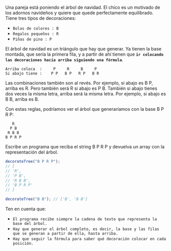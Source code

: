 Una pareja está poniendo el árbol de navidad. El chico es un motivado de los adornos navideños y quiere que quede perfectamente equilibrado. Tiene tres tipos de decoraciones:

- `Bolas de colores : B`
- `Regalos pequeños : R`
- `Piñas de pino : P`

El árbol de navidad es un triángulo que hay que generar. Ya tienen la base montada, que sería la primera fila, y a partir de ahí tienen que **`ir colocando las decoraciones hacía arriba siguiendo una fórmula`**.

```
Arriba coloca  :     P     R     B     P
Si abajo tiene :    P P   B P   R P   B R
```

Las combinaciones también son al revés. Por ejemplo, si abajo es B P, arriba es R. Pero también será R si abajo es P B. También si abajo tienes dos veces la misma letra, arriba será la misma letra. Por ejemplo, si abajo es B B, arriba es B.

Con estas reglas, podríamos ver el árbol que generaríamos con la base B P R P:

```
   R
  P B
 R B B
B P R P
```

Escribe un programa que reciba el string B P R P y devuelva un array con la representación del árbol.

```js
decorateTree("B P R P");
// [
// 'R',
// 'P B',
// 'R B B',
// 'B P R P'
// ]

decorateTree("B B"); // ['B', 'B B']
```

Ten en cuenta que:

- `El programa recibe siempre la cadena de texto que representa la base del árbol.`
- `Hay que generar el árbol completo, es decir, la base y las filas que se generan a partir de ella, hasta arriba.`
- `Hay que seguir la fórmula para saber qué decoración colocar en cada posición.`

